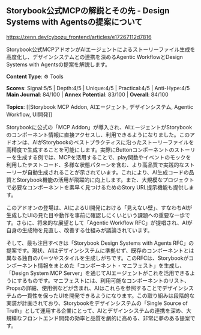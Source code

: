 ## Storybook公式MCPの解説とその先 - Design Systems with Agentsの提案について

https://zenn.dev/cybozu_frontend/articles/e17267112d7816

Storybook公式MCPアドオンがAIエージェントによるストーリーファイル生成を高度化し、デザインシステムとの連携を深めるAgentic WorkflowとDesign Systems with Agentsの提案を解説します。

**Content Type**: ⚙️ Tools

**Scores**: Signal:5/5 | Depth:4/5 | Unique:4/5 | Practical:4/5 | Anti-Hype:4/5
**Main Journal**: 84/100 | **Annex Potential**: 83/100 | **Overall**: 84/100

**Topics**: [[Storybook MCP Addon, AIエージェント, デザインシステム, Agentic Workflow, UI開発]]

Storybookに公式の「MCP Addon」が導入され、AIエージェントがStorybookのコンポーネント情報に直接アクセスし、利用できるようになりました。このアドオンは、AIがStorybookのベストプラクティスに沿ったストーリーファイルを高精度で生成することを可能にします。実際にButtonコンポーネントのストーリーを生成する例では、MCPを活用することで、play関数やイベントのモックを利用したテストコード、多様な状態パターンを含む、より高品質で実践的なストーリーが自動生成されることが示されています。これにより、AI生成コードの品質とStorybook機能の活用が飛躍的に向上します。また、大規模なプロジェクトで必要なコンポーネントを素早く見つけるためのStory URL提示機能も提供します。

このアドオンの登場は、AIによるUI開発における「見えない壁」、すなわちAIが生成したUIの見た目や動作を事前に確認しにくいという課題への重要な一歩です。さらに、将来的な展望として「Agentic Workflow RFC」が提唱され、AIが自身の生成物を見直し、改善する仕組みが議論されています。

そして、最も注目すべきは「Storybook Design Systems with Agents RFC」の提案です。現状、AIはデザインシステムに準拠せず、既存のコンポーネントとは異なる独自のパーツやスタイルを生成しがちです。このRFCは、Storybookがコンポーネント情報をまとめた「コンポーネント・マニフェスト」を生成し、「Design System MCP Server」を通じてAIエージェントがこれを活用できるようにするものです。マニフェストには、利用可能なコンポーネントのリスト、Propsの詳細、使用例などが含まれ、AIはこれらを参照することでデザインシステムの一貫性を保ったUIを開発できるようになります。この取り組みは段階的な実装が計画されており、Storybookをデザインシステムの「Single Source of Truth」として運用する企業にとって、AIとデザインシステムの連携を深め、大規模なフロントエンド開発の効率と品質を劇的に高める、非常に夢のある提案です。